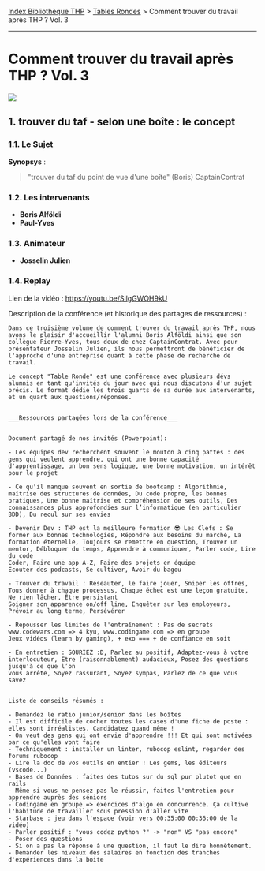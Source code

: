 [Index Bibliothèque THP](https://github.com/TheHackingProject/bibliotheque-THP) > [Tables Rondes](https://github.com/TheHackingProject/bibliotheque-THP/blob/master/sommaires/tables_rondes.md) > Comment trouver du travail après THP ? Vol. 3

___

# Comment trouver du travail après THP ? Vol. 3

![](https://picsum.photos/1024/400)


## 1. trouver du taf - selon une boîte : le concept

### 1.1. Le Sujet

**Synopsys** : 
> "trouver du taf du point de vue d'une boîte" (Boris) CaptainContrat

### 1.2. Les intervenants

- **Boris Alföldi**
- **Paul-Yves**

### 1.3. Animateur

- **Josselin Julien**

### 1.4. Replay

Lien de la vidéo : https://youtu.be/SilgGWOH9kU

Description de la conférence (et historique des partages de ressources) :

```
Dans ce troisième volume de comment trouver du travail après THP, nous avons le plaisir d'accueillir l'alumni Boris Alföldi ainsi que son collègue Pierre-Yves, tous deux de chez CaptainContrat. Avec pour présentateur Josselin Julien, ils nous permettront de bénéficier de l'approche d'une entreprise quant à cette phase de recherche de travail.

Le concept "Table Ronde" est une conférence avec plusieurs dévs alumnis en tant qu'invités du jour avec qui nous discutons d'un sujet précis. Le format dédie les trois quarts de sa durée aux intervenants, et un quart aux questions/réponses. 


___Ressources partagées lors de la conférence___ 


Document partagé de nos invités (Powerpoint):

- Les équipes dev recherchent souvent le mouton à cinq pattes : des gens qui veulent apprendre, qui ont une bonne capacité d'apprentissage, un bon sens logique, une bonne motivation, un intérêt pour le projet

- Ce qu'il manque souvent en sortie de bootcamp : Algorithmie, maîtrise des structures de données, Du code propre, les bonnes pratiques, Une bonne maîtrise et compréhension de ses outils, Des connaissances plus approfondies sur l’informatique (en particulier BDD), Du recul sur ses envies

- Devenir Dev : THP est la meilleure formation 😎 Les Clefs : Se former aux bonnes technologies, Répondre aux besoins du marché, La formation éternelle, Toujours se remettre en question, Trouver un mentor, Débloquer du temps, Apprendre à communiquer, Parler code, Lire du code
Coder, Faire une app A-Z, Faire des projets en équipe
Ecouter des podcasts, Se cultiver, Avoir du bagou

- Trouver du travail : Réseauter, le faire jouer, Sniper les offres, Tous donner à chaque processus, Chaque échec est une leçon gratuite, Ne rien lâcher, Être persistant
Soigner son apparence on/off line, Enquêter sur les employeurs, Prévoir au long terme, Persévérer

- Repousser les limites de l'entraînement : Pas de secrets
www.codewars.com => 4 kyu, www.codingame.com => en groupe
Jeux vidéos (learn by gaming), + exo === + de confiance en soit

- En entretien : SOURIEZ :D, Parlez au positif, Adaptez-vous à votre interlocuteur, Être (raisonnablement) audacieux, Posez des questions jusqu'à ce que l’on
vous arrête, Soyez rassurant, Soyez sympas, Parlez de ce que vous savez


Liste de conseils résumés :

- Demandez le ratio junior/senior dans les boîtes
- Il est difficile de cocher toutes les cases d'une fiche de poste : elles sont irréalistes. Candidatez quand même !
- On veut des gens qui ont envie d'apprendre !!! Et qui sont motivées par ce qu'elles vont faire
- Techniquement : installer un linter, rubocop eslint, regarder des forums rubocop
- Lire la doc de vos outils en entier ! Les gems, les éditeurs (vscode...)
- Bases de Données : faites des tutos sur du sql pur plutot que en rails
- Même si vous ne pensez pas le réussir, faites l'entretien pour apprendre auprès des séniors
- Codingame en groupe => exercices d'algo en concurrence. Ça cultive l'habitude de travailler sous pression d'aller vite
- Starbase : jeu dans l'espace (voir vers 00:35:00 00:36:00 de la vidéo)
- Parler positif : "vous codez python ?" -> "non" VS "pas encore"
- Poser des questions
- Si on a pas la réponse à une question, il faut le dire honnêtement. 
- Demander les niveaux des salaires en fonction des tranches d'expériences dans la boite
```